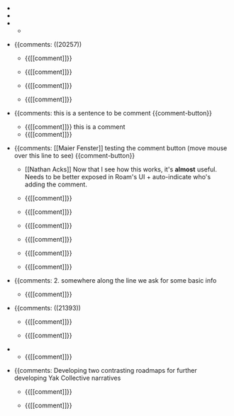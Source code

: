 - 
- 
- 
    - 
- {{comments: ((20257))
    - {{[[comment]]}}
      
    - {{[[comment]]}}
      
    - {{[[comment]]}}
      
    - {{[[comment]]}}
      
- {{comments: this is a sentence to be comment {{comment-button}}
    - {{[[comment]]}}
      this is a comment
    - {{[[comment]]}}
      
- {{comments: [[Maier Fenster]] testing the comment button (move mouse over this line to see) {{comment-button}}
    - [[Nathan Acks]] Now that I see how this works, it's __almost__ useful. Needs to be better exposed in Roam's UI + auto-indicate who's adding the comment.
    - {{[[comment]]}}
      
    - {{[[comment]]}}
    - {{[[comment]]}}
      
    - {{[[comment]]}}
      
    - {{[[comment]]}}
      
    - {{[[comment]]}}
      
- {{comments: 2. somewhere along the line we ask for some basic info
  
    - {{[[comment]]}}
      
- {{comments: ((21393))
    - {{[[comment]]}}
      
    - {{[[comment]]}}
      
- 
    - {{[[comment]]}}
      
- {{comments: Developing two contrasting roadmaps for further developing Yak Collective narratives
    - {{[[comment]]}}
      
    - {{[[comment]]}}
      
